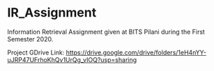 # IR_Assignment
Information Retrieval Assignment given at BITS Pilani during the First Semester 2020.

Project GDrive Link: https://drive.google.com/drive/folders/1eH4nYY-uJRP47UFrhoKhQv1UrQg_vIOQ?usp=sharing